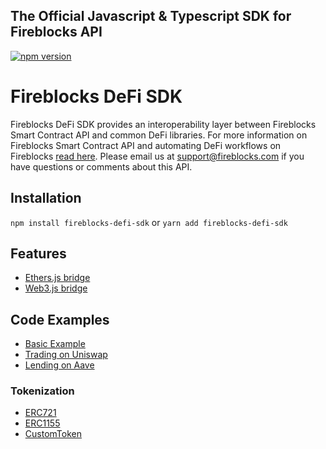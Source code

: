 ## The Official Javascript & Typescript SDK for Fireblocks API
[![npm version](https://badge.fury.io/js/fireblocks-defi-sdk.svg)](https://badge.fury.io/js/fireblocks-defi-sdk)

# Fireblocks DeFi SDK

Fireblocks DeFi SDK provides an interoperability layer between Fireblocks Smart Contract API and common DeFi libraries.
For more information on Fireblocks Smart Contract API and automating DeFi workflows on Fireblocks [read here](https://support.fireblocks.io/hc/en-us/articles/360017709160-Fireblocks-Smart-Contract-API).
Please email us at support@fireblocks.com if you have questions or comments about this API.

## Installation

```npm install fireblocks-defi-sdk``` or ```yarn add fireblocks-defi-sdk```

## Features
* [Ethers.js bridge](./src/bridge/ethers-bridge.ts)
* [Web3.js bridge](./src/bridge/web3-bridge.ts)

## Code Examples
* [Basic Example](./examples/basic-example)
* [Trading on Uniswap](./examples/uniswap-example)
* [Lending on Aave](./examples/aave-example)

### Tokenization
* [ERC721](./examples/nft-example/erc721.ts)
* [ERC1155](./examples/nft-example/erc1155.ts)
* [CustomToken](./examples/nft-example/custom-token.ts)
